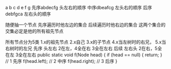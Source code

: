    a
 b   c
d e f g
先序abdecfg 头左右的顺序
中序dbeafcg 左头右的顺序
后序debfgca 左右头的顺序

随便抽一个节点
先序遍历时他左边的集合
后续遍历时他右边的集合
这两个集合的交集必定是他的所有祖先节点

所有节点分为5类 1.x的祖先节点 2.x自己 3.x的子节点
4.x当左树时的右兄， 5.x当右树时的左兄
先序 头左右  2在左，4全在右 3全在左右
后续 左右头  2在右，5全在左 3全在左右
public static void f(Node head) {
if (head == null) {
return;
}
// 1 先序
f(head.left);
// 2 中序
f(head.right);
// 3 后序
}
   